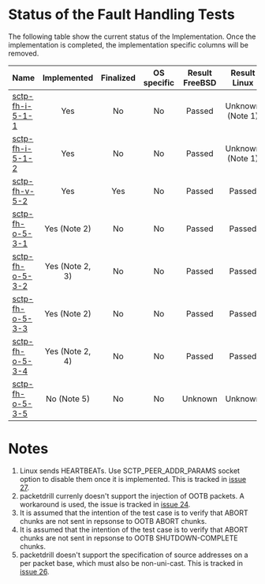# Status of the Fault Handling Tests

The following table show the current status of the Implementation. Once the implementation is completed, the implementation specific columns will be removed.

| Name                                  | Implemented    | Finalized | OS specific | Result FreeBSD | Result Linux    |
|:--------------------------------------|:--------------:|:---------:|:-----------:|:--------------:|:---------------:|
|[sctp-fh-i-5-1-1](sctp-fh-i-5-1-1.pkt) | Yes            | No        | No          | Passed         | Unknown (Note 1)|
|[sctp-fh-i-5-1-2](sctp-fh-i-5-1-2.pkt) | Yes            | No        | No          | Passed         | Unknown (Note 1)|
|[sctp-fh-v-5-2](sctp-fh-v-5-2.pkt)     | Yes            | Yes       | No          | Passed         | Passed          |
|[sctp-fh-o-5-3-1](sctp-fh-o-5-3-1.pkt) | Yes (Note 2)   | No        | No          | Passed         | Passed          |
|[sctp-fh-o-5-3-2](sctp-fh-o-5-3-2.pkt) | Yes (Note 2, 3)| No        | No          | Passed         | Passed          |
|[sctp-fh-o-5-3-3](sctp-fh-o-5-3-3.pkt) | Yes (Note 2)   | No        | No          | Passed         | Passed          |
|[sctp-fh-o-5-3-4](sctp-fh-o-5-3-4.pkt) | Yes (Note 2, 4)| No        | No          | Passed         | Passed          |
|[sctp-fh-o-5-3-5](sctp-fh-o-5-3-5.pkt) | No (Note 5)    | No        | No          | Unknown        | Unknown         |

# Notes

1. Linux sends HEARTBEATs. Use SCTP_PEER_ADDR_PARAMS socket option to disable them once it is implemented. This is tracked in [issue 27](https://github.com/nplab/packetdrill/issues/27).
2. packetdrill currenly doesn't support the injection of OOTB packets. A workaround is used, the issue is tracked in [issue 24](https://github.com/nplab/packetdrill/issues/24).
3. It is assumed that the intention of the test case is to verify that ABORT chunks are not sent in repsonse to OOTB ABORT chunks.
4. It is assumed that the intention of the test case is to verify that ABORT chunks are not sent in repsonse to OOTB SHUTDOWN-COMPLETE chunks.
5. packetdrill doesn't support the specification of source addresses on a per packet base, which must also be non-uni-cast. This is tracked in [issue 26](https://github.com/nplab/packetdrill/issues/26).
